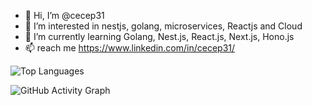 - 👋 Hi, I’m @cecep31
- 👀 I’m interested in nestjs, golang, microservices, Reactjs and Cloud
- 🌱 I’m currently learning Golang, Nest.js, React.js, Next.js, Hono.js
- 📫 reach me https://www.linkedin.com/in/cecep31/
<!-- - 💞️ I’m looking to collaborate on ... -->
![Top Languages](https://github-readme-stats.vercel.app/api/top-langs/?username=cecep31&layout=compact&theme=radical)

![GitHub Activity Graph](https://github-readme-activity-graph.vercel.app/graph?username=cecep31&theme=github-dark)
